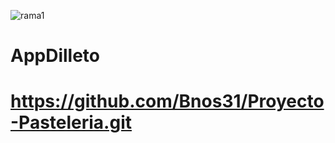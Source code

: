 ![rama1](https://user-images.githubusercontent.com/80652704/122645683-3926df80-d0e1-11eb-806f-a2f8fbfcdf39.JPG)
# AppDilleto
# https://github.com/Bnos31/Proyecto-Pasteleria.git
